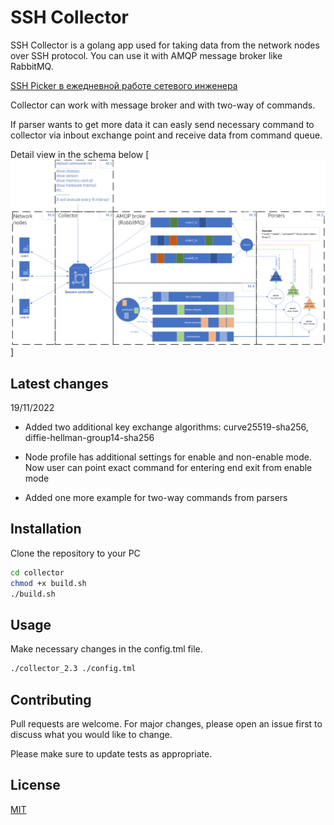 # SSH Collector

SSH Collector is a golang app used for taking data from the network nodes over SSH protocol.
You can use it with AMQP message broker like RabbitMQ.

[SSH Picker в ежедневной работе сетевого инженера](https://habr.com/ru/post/647143/)

Collector can work with message broker and with two-way of commands.

If parser wants to get more data it can easly send necessary command to collector via inbout exchange point and receive data from command queue.

Detail view in the schema below
[![This scheme shows general view how the system works](https://github.com/alexvancasper/sshCollector/blob/main_dev/image/schema.png)]

## Latest changes

19/11/2022

- Added two additional key exchange algorithms: curve25519-sha256, diffie-hellman-group14-sha256

- Node profile has additional settings for enable and non-enable mode. Now user can point exact command for entering end exit from enable mode

- Added one more example for two-way commands from parsers


## Installation

Clone the repository to your PC

```bash
cd collector
chmod +x build.sh
./build.sh
```

## Usage
Make necessary changes in the config.tml file.

```bash
./collector_2.3 ./config.tml
```

## Contributing
Pull requests are welcome. For major changes, please open an issue first to discuss what you would like to change.

Please make sure to update tests as appropriate.

## License
[MIT](https://choosealicense.com/licenses/mit/)
